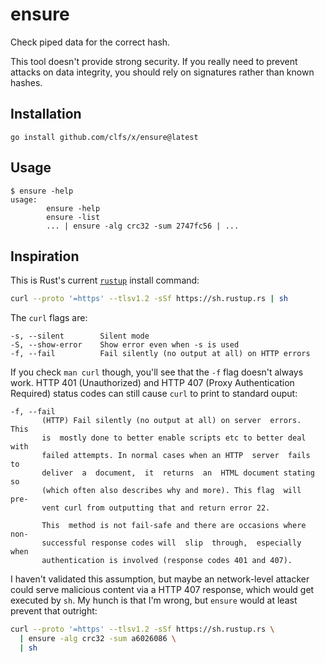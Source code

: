 # ensure

Check piped data for the correct hash.

This tool doesn't provide strong security. If you really need to
prevent attacks on data integrity, you should rely on signatures
rather than known hashes.

## Installation

```text
go install github.com/clfs/x/ensure@latest
```

## Usage

```text
$ ensure -help
usage:
        ensure -help
        ensure -list
        ... | ensure -alg crc32 -sum 2747fc56 | ...
```

## Inspiration

This is Rust's current [`rustup`](https://rustup.rs/) install command:

```bash
curl --proto '=https' --tlsv1.2 -sSf https://sh.rustup.rs | sh
```

The `curl` flags are:

```text
-s, --silent        Silent mode
-S, --show-error    Show error even when -s is used
-f, --fail          Fail silently (no output at all) on HTTP errors
```

If you check `man curl` though, you'll see that the `-f` flag doesn't
always work. HTTP 401 (Unauthorized) and HTTP 407 (Proxy Authentication
Required) status codes can still cause `curl` to print to standard ouput:

```text
-f, --fail
       (HTTP) Fail silently (no output at all) on server  errors.  This
       is  mostly done to better enable scripts etc to better deal with
       failed attempts. In normal cases when an HTTP  server  fails  to
       deliver  a  document,  it  returns  an  HTML document stating so
       (which often also describes why and more). This flag  will  pre-
       vent curl from outputting that and return error 22.

       This  method is not fail-safe and there are occasions where non-
       successful response codes will  slip  through,  especially  when
       authentication is involved (response codes 401 and 407).
```

I haven't validated this assumption, but maybe an network-level attacker
could serve malicious content via a HTTP 407 response, which would get
executed by `sh`. My hunch is that I'm wrong, but `ensure` would at least
prevent that outright:

```bash
curl --proto '=https' --tlsv1.2 -sSf https://sh.rustup.rs \
  | ensure -alg crc32 -sum a6026086 \
  | sh
```
